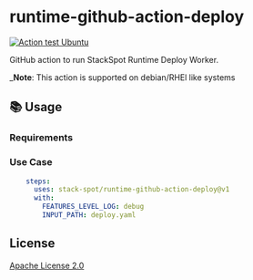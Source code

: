 # runtime-github-action-deploy

[![Action test Ubuntu](https://github.com/stack-spot/runtime-github-action-ping/actions/workflows/action-test-ubuntu.yaml/badge.svg)](https://github.com/stack-spot/runtime-github-action-ping/actions/workflows/action-test-ubuntu.yaml)

GitHub action to run StackSpot Runtime Deploy Worker.

_**Note**: This action is supported on debian/RHEl like systems

## 📚 Usage

### Requirements

### Use Case

```yaml
    steps:
      uses: stack-spot/runtime-github-action-deploy@v1
      with:
        FEATURES_LEVEL_LOG: debug
        INPUT_PATH: deploy.yaml

```

## License

[Apache License 2.0](https://github.com/stack-spot/runtime-github-action-deploy/blob/main/LICENSE)